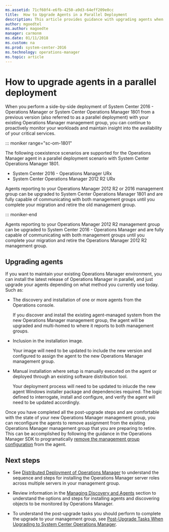 ```yaml
---
ms.assetid: 71cf60f4-e6fb-4250-a9d3-64eff209e0cc
title:  How to Upgrade Agents in a Parallel Deployment
description: This article provides guidance with upgrading agents when planning a side-by-side migration to Operations Manager.
author: mgoedtel
ms.author: magoedte
manager: carmonm
ms.date: 01/11/2018
ms.custom: na
ms.prod: system-center-2016
ms.technology: operations-manager
ms.topic: article
---
```


# How to upgrade agents in a parallel deployment

When you perform a side-by-side deployment of System Center 2016 - Operations Manager or System Center Operations Manager 1801 from a previous version (also referred to as a parallel deployment) with your existing Operations Manager management group, you can continue to proactively monitor your workloads and maintain insight into the availability of your critical services.  

::: moniker range="sc-om-1801"

The following coexistence scenarios are supported for the Operations Manager agent in a parallel deployment scenario with System Center Operations Manager 1801.

* System Center 2016 - Operations Manager URx
* System Center Operations Manager 2012 R2 URx

Agents reporting to your Operations Manager 2012 R2 or 2016 management group can be upgraded to System Center Operations Manager 1801 and are fully capable of communicating with both management groups until you complete your migration and retire the old management group.  

::: moniker-end

Agents reporting to your Operations Manager 2012 R2 management group can be upgraded to System Center 2016 - Operations Manager and are fully capable of communicating with both management groups until you complete your migration and retire the Operations Manager 2012 R2 management group.  

## Upgrading agents

If you want to maintain your existing Operations Manager environment, you can install the latest release of Operations Manager in parallel, and just upgrade your agents depending on what method you currently use today.  Such as:

- The discovery and installation of one or more agents from the Operations console.   

    If you discover and install the existing agent-managed system from the new Operations Manager management group, the agent will be upgraded and multi-homed to where it reports to both management groups.  

- Inclusion in the installation image.  

    Your image will need to be updated to include the new version and configured to assign the agent to the new Operations Manager management group.   

- Manual installation where setup is manually executed on the agent or deployed through an existing software distribution tool.  
    
    Your deployment process will need to be updated to inlucde the new agent Windows installer package and dependencies required.  The logic defined to interrogate, install and configure, and verify the agent will need to be updated accordingly.   

Once you have completed all the post-upgrade steps and are comfortable with the state of your new Operations Manager management group, you can reconfigure the agents to remove assignment from the existing Operations Manager management group that you are preparing to retire.  This can be accomplished by following the guidance in the Operations Manager SDK to programatically [remove the management group configuration](https://msdn.microsoft.com/library/hh329017.aspx) from the agent.  

## Next steps

- See [Distributed Deployment of Operations Manager](deploy-distributed-deployment.md) to understand the sequence and steps for installing the Operations Manager server roles across multiple servers in your management group.  

- Review information in the [Managing Discovery and Agents](welcome.md) section to understand the options and steps for installing agents and discovering objects to be monitored by Operations Manager.

- To understand the post-upgrade tasks you should perform to complete the upgrade to your management group, see [Post-Upgrade Tasks When Upgrading to System Center Operations Manager](deploy-upgrade-post-tasks.md).
